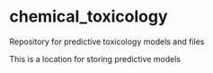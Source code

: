 # chemical_toxicology
Repository for predictive toxicology models and files

This is a location for storing predictive models
